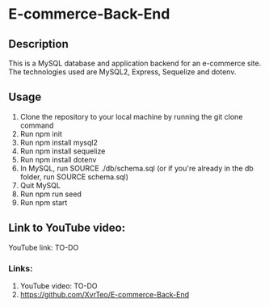 # E-commerce-Back-End

## Description

This is a MySQL database and application backend for an e-commerce site. The technologies used are MySQL2, Express, Sequelize and dotenv.

## Usage

1. Clone the repository to your local machine by running the git clone command
2. Run npm init
3. Run npm install mysql2
4. Run npm install sequelize
5. Run npm install dotenv
6. In MySQL, run SOURCE ./db/schema.sql (or if you're already in the db folder, run SOURCE schema.sql)
7. Quit MySQL
8. Run npm run seed
9. Run npm start

## Link to YouTube video:

YouTube link: TO-DO

### Links:

1. YouTube video: TO-DO
2. https://github.com/XvrTeo/E-commerce-Back-End
